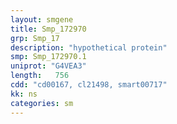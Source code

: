 ```yaml
---
layout: smgene
title: Smp_172970
grp: Smp_17
description: "hypothetical protein"
smp: Smp_172970.1
uniprot: "G4VEA3"
length:   756
cdd: "cd00167, cl21498, smart00717"
kk: ns
categories: sm
---
```

